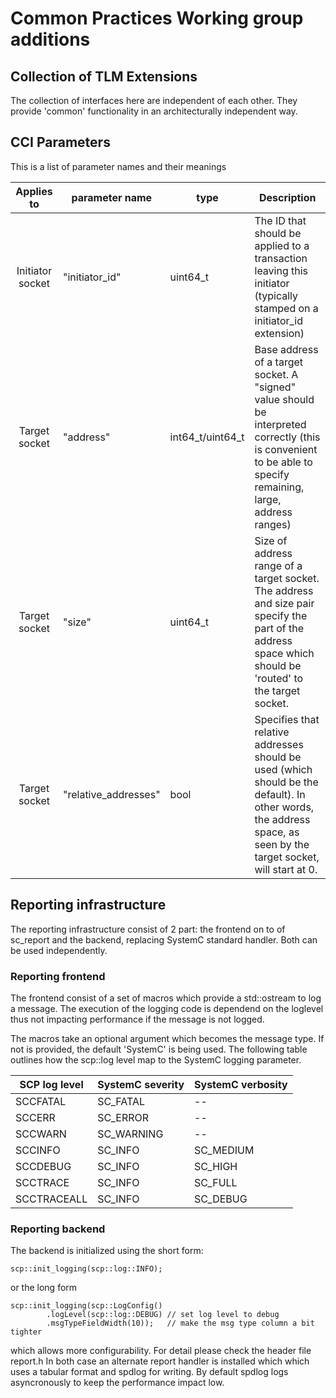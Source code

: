 
# Common Practices Working group additions


## Collection of TLM Extensions

The collection of interfaces here are independent of each other. They provide 'common' functionality in an architecturally independent way.

## CCI Parameters

This is a list of parameter names and their meanings


| Applies to | parameter name | type | Description |
|:----------:| -------------- | ---- | ----------- |
Initiator socket | "initiator_id"  | uint64_t | The ID that should be applied to a transaction leaving this initiator (typically stamped on a initiator_id extension) |
Target socket | "address"   | int64_t/uint64_t | Base address of a target socket. A "signed" value should be interpreted correctly (this is convenient to be able to specify remaining, large, address ranges)
Target socket | "size"      | uint64_t | Size of address range of a target socket. The address and size pair specify the part of the address space which should be 'routed' to the target socket.
Target socket | "relative_addresses" | bool | Specifies that relative addresses should be used (which should be the default). In other words, the address space, as seen by the target socket, will start at 0.

## Reporting infrastructure

The reporting infrastructure consist of 2 part: the frontend on to of sc_report and the backend, replacing SystemC standard handler. Both can be used independently.

### Reporting frontend

The frontend consist of a set of macros which provide a std::ostream to log a message. The execution of the logging code is dependend on the loglevel thus not impacting performance if the message is not logged.

The macros take an optional argument which becomes the message type. If not is provided, the default 'SystemC' is being used. The following table outlines how the scp::log level map to the SystemC logging parameter.

| SCP log level | SystemC severity | SystemC verbosity |
|---------------|------------------|-------------------|
| SCCFATAL      | SC_FATAL         | -- |
| SCCERR        | SC_ERROR         | -- |
| SCCWARN       | SC_WARNING       | -- |
| SCCINFO       | SC_INFO          | SC_MEDIUM |
| SCCDEBUG      | SC_INFO          | SC_HIGH |
| SCCTRACE      | SC_INFO          | SC_FULL |
| SCCTRACEALL   | SC_INFO |         SC_DEBUG |

### Reporting backend

The backend is initialized using the short form:

```
scp::init_logging(scp::log::INFO);
```

or the long form

``` 
scp::init_logging(scp::LogConfig()
		.logLevel(scp::log::DEBUG) // set log level to debug
		.msgTypeFieldWidth(10));   // make the msg type column a bit tighter
```

which allows more configurability. For detail please check the header file report.h
In both case an alternate report handler is installed which which uses a tabular format and spdlog for writing. By default spdlog logs asyncronously to keep the performance impact low.

